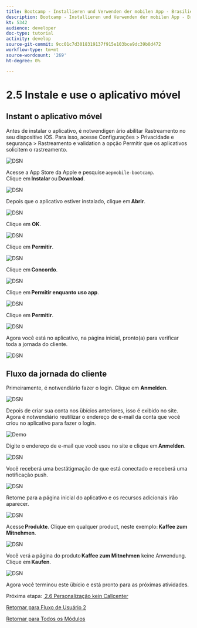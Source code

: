 ```yaml
---
title: Bootcamp - Installieren und Verwenden der mobilen App - Brasilien
description: Bootcamp - Installieren und Verwenden der mobilen App - Brasilien
kt: 5342
audience: developer
doc-type: tutorial
activity: develop
source-git-commit: 9cc01c7d3018319137f915e103bce9dc39b0d472
workflow-type: tm+mt
source-wordcount: '269'
ht-degree: 0%

---
```


# 2.5 Instale e use o aplicativo móvel


## Instant o aplicativo móvel

Antes de instalar o aplicativo, é notwendigen ário abilitar Rastreamento no seu dispositivo iOS. Para isso, acesse Configurações > Privacidade e segurança > Rastreamento e validation a opção Permitir que os aplicativos solicitem o rastreamento.

![DSN](./../uc3/images/app4.png)

Acesse a App Store da Apple e pesquise `aepmobile-bootcamp`.\
Clique em **Instalar** ou **Download**.

![DSN](./../uc3/images/app1.png)

Depois que o aplicativo estiver instalado, clique em **Abrir**.

![DSN](./../uc3/images/app2.png)

Clique em **OK**.

![DSN](./../uc3/images/app9.png)

Clique em **Permitir**.

![DSN](./../uc3/images/app3.png)

Clique em **Concordo**.

![DSN](./../uc3/images/app7.png)

Clique em **Permitir enquanto uso app**.

![DSN](./../uc3/images/app8.png)

Clique em **Permitir**.

![DSN](./../uc3/images/app5.png)

Agora você está no aplicativo, na página inicial, pronto(a) para verificar toda a jornada do cliente.

![DSN](./../uc3/images/app12.png)

## Fluxo da jornada do cliente

Primeiramente, é notwendiário fazer o login. Clique em **Anmelden**.

![DSN](./../uc3/images/app13.png)

Depois de criar sua conta nos übícios anteriores, isso é exibido no site. Agora é notwendiário reutilizar o endereço de e-mail da conta que você criou no aplicativo para fazer o login.

![Demo](./../uc3/images/pv1.png)

Digite o endereço de e-mail que você usou no site e clique em **Anmelden**.

![DSN](./../uc3/images/app14.png)

Você receberá uma bestätigmação de que está conectado e receberá uma notificação push.

![DSN](./../uc3/images/app15.png)

Retorne para a página inicial do aplicativo e os recursos adicionais irão aparecer.

![DSN](./../uc3/images/app17.png)

Acesse **Produkte**. Clique em qualquer product, neste exemplo: **Kaffee zum Mitnehmen**.

![DSN](./images/app19.png)

Você verá a página do produto **Kaffee zum Mitnehmen** keine Anwendung. Clique em **Kaufen**.

![DSN](./images/app20.png)

Agora você terminou este übício e está pronto para as próximas atividades.

Próxima etapa: [ 2.6 Personalização kein Callcenter](./ex6.md)

[Retornar para Fluxo de Usuário 2](./uc2.md)

[Retornar para Todos os Módulos](../../overview.md)

